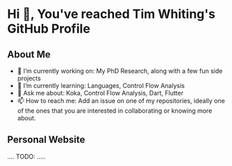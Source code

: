 # Hi 👋, You've reached Tim Whiting's GitHub Profile

## About Me
- 🔭 I’m currently working on: My PhD Research, along with a few fun side projects
- 🌱 I’m currently learning: Languages, Control Flow Analysis
- 💬 Ask me about: Koka, Control Flow Analysis, Dart, Flutter
- 📫 How to reach me: Add an issue on one of my repositories, ideally one of the ones that you are interested in collaborating or knowing more about.

## Personal Website
.... TODO: .....
